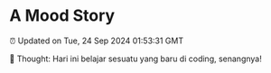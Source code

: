 # A Mood Story

⏰ Updated on Tue, 24 Sep 2024 01:53:31 GMT

💭 Thought: Hari ini belajar sesuatu yang baru di coding, senangnya!

